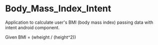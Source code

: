 # Body_Mass_Index_Intent
Application to calculate user's BMI (body mass index) passing data with intent android component. 

Given BMI = (wheight / (height^2))
